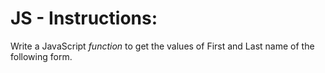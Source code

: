 # JS - Instructions:

Write a JavaScript *function* to get the values of First and Last name of the following form.

